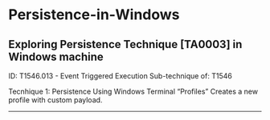 # Persistence-in-Windows
Exploring Persistence Technique [TA0003] in Windows machine 
-----------------------------------------------------------------------------------------------------------------------------------------------------------------------
ID: T1546.013 - Event Triggered Execution
Sub-technique of:  T1546

Tecnhique 1: Persistence Using Windows Terminal “Profiles”
Creates a new profile with custom payload.

-----------------------------------------------------------------------------------------------------------------------------------------------------------------------
